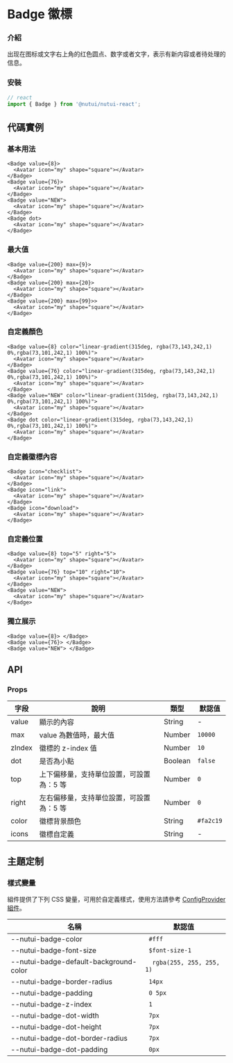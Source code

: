 # Badge 徽標

### 介紹

出现在图标或文字右上角的红色圆点、数字或者文字，表示有新内容或者待处理的信息。

### 安裝

``` javascript
// react
import { Badge } from '@nutui/nutui-react';

```

## 代碼實例

### 基本用法

```tsx
<Badge value={8}>
  <Avatar icon="my" shape="square"></Avatar>
</Badge>
<Badge value={76}>
  <Avatar icon="my" shape="square"></Avatar>
</Badge>
<Badge value="NEW">
  <Avatar icon="my" shape="square"></Avatar>
</Badge>
<Badge dot>
  <Avatar icon="my" shape="square"></Avatar>
</Badge>
```

### 最大值

```tsx
<Badge value={200} max={9}>
  <Avatar icon="my" shape="square"></Avatar>
</Badge>
<Badge value={200} max={20}>
  <Avatar icon="my" shape="square"></Avatar>
</Badge>
<Badge value={200} max={99}>>
  <Avatar icon="my" shape="square"></Avatar>
</Badge>
```

### 自定義顏色

```tsx
<Badge value={8} color="linear-gradient(315deg, rgba(73,143,242,1) 0%,rgba(73,101,242,1) 100%)">
  <Avatar icon="my" shape="square"></Avatar>
</Badge>
<Badge value={76} color="linear-gradient(315deg, rgba(73,143,242,1) 0%,rgba(73,101,242,1) 100%)">
  <Avatar icon="my" shape="square"></Avatar>
</Badge>
<Badge value="NEW" color="linear-gradient(315deg, rgba(73,143,242,1) 0%,rgba(73,101,242,1) 100%)">
  <Avatar icon="my" shape="square"></Avatar>
</Badge>
<Badge dot color="linear-gradient(315deg, rgba(73,143,242,1) 0%,rgba(73,101,242,1) 100%)">
  <Avatar icon="my" shape="square"></Avatar>
</Badge>
```

### 自定義徽標內容

```tsx
<Badge icon="checklist">
  <Avatar icon="my" shape="square"></Avatar>
</Badge>
<Badge icon="link">
  <Avatar icon="my" shape="square"></Avatar>
</Badge>
<Badge icon="download">
  <Avatar icon="my" shape="square"></Avatar>
</Badge>
```

### 自定義位置

```tsx
<Badge value={8} top="5" right="5">
  <Avatar icon="my" shape="square"></Avatar>
</Badge>
<Badge value={76} top="10" right="10">
  <Avatar icon="my" shape="square"></Avatar>
</Badge>
<Badge value="NEW">
  <Avatar icon="my" shape="square"></Avatar>
</Badge>
```

### 獨立展示

```tsx
<Badge value={8}> </Badge>
<Badge value={76}> </Badge>
<Badge value="NEW"> </Badge>
```

## API

### Props

| 字段    | 說明                                       | 類型    | 默認值    |
|---------|--------------------------------------------|---------|-----------|
| value   | 顯示的內容                                 | String  | -         |
| max     | value 為數值時，最大值 | Number  | `10000`   |
| zIndex | 徽標的 z-index 值 | Number  | `10`      |
| dot     | 是否為小點 | Boolean | `false`   |
| top     | 上下偏移量，支持單位設置，可設置為：5 等 | Number  | `0`       |
| right   | 左右偏移量，支持單位設置，可設置為：5 等 | Number  | `0`       |
| color   | 徽標背景顏色                               | String  | `#fa2c19` |
| icons   | 徽標自定義                               | String  | - |





## 主題定制

### 樣式變量

組件提供了下列 CSS 變量，可用於自定義樣式，使用方法請參考 [ConfigProvider 組件](#/zh-CN/component/configprovider)。

| 名稱 | 默認值 |
| --- | --- |
| --nutui-badge-color | ` #fff` |
| --nutui-badge-font-size | ` $font-size-1` |
| --nutui-badge-default-background-color | `  rgba(255, 255, 255, 1)` |
| --nutui-badge-border-radius | ` 14px` |
| --nutui-badge-padding | ` 0 5px` |
| --nutui-badge-z-index | ` 1` |
| --nutui-badge-dot-width | ` 7px` |
| --nutui-badge-dot-height | ` 7px` |
| --nutui-badge-dot-border-radius | ` 7px` |
| --nutui-badge-dot-padding | ` 0px` |
